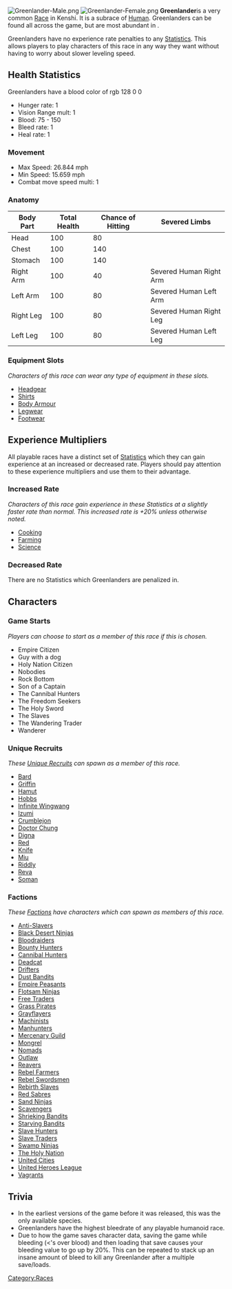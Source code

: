 ![](Greenlander-Male.png "Greenlander-Male.png")
![](Greenlander-Female.png "Greenlander-Female.png") **Greenlander**is a
very common [Race](Races.md "wikilink") in Kenshi. It is a subrace of
[Human](Human.md "wikilink"). Greenlanders can be found all across the
game, but are most abundant in [](02%20-%20Projects%20&%20Wikis/Kenshi/Kenshi%20Wiki/Kenshi%20Wiki%20Template/The_Holy_Nation.md).

Greenlanders have no experience rate penalties to any
[Statistics](Statistics.md "wikilink"). This allows players to play
characters of this race in any way they want without having to worry
about slower leveling speed.

## Health Statistics

Greenlanders have a blood color of rgb 128 0 0

- Hunger rate: 1
- Vision Range mult: 1
- Blood: 75 - 150
- Bleed rate: 1
- Heal rate: 1

### Movement

- Max Speed: 26.844 mph
- Min Speed: 15.659 mph
- Combat move speed multi: 1

### Anatomy

| Body Part | Total Health | Chance of Hitting | Severed Limbs           |
|-----------|--------------|-------------------|-------------------------|
| Head      | 100          | 80                |                         |
| Chest     | 100          | 140               |                         |
| Stomach   | 100          | 140               |                         |
| Right Arm | 100          | 40                | Severed Human Right Arm |
| Left Arm  | 100          | 80                | Severed Human Left Arm  |
| Right Leg | 100          | 80                | Severed Human Right Leg |
| Left Leg  | 100          | 80                | Severed Human Left Leg  |

### Equipment Slots

*Characters of this race can wear any type of equipment in these slots.*

- [Headgear](Headgear.md "wikilink")
- [Shirts](Shirts.md "wikilink")
- [Body Armour](Body_Armour.md "wikilink")
- [Legwear](Legwear.md "wikilink")
- [Footwear](Footwear.md "wikilink")

## Experience Multipliers

All playable races have a distinct set of
[Statistics](Statistics.md "wikilink") which they can gain experience at an
increased or decreased rate. Players should pay attention to these
experience multipliers and use them to their advantage.

### Increased Rate

*Characters of this race gain experience in these Statistics at a
slightly faster rate than normal. This increased rate is +20% unless
otherwise noted.*

- [Cooking](Cooking.md "wikilink")
- [Farming](Farming.md "wikilink")
- [Science](Science.md "wikilink")

### Decreased Rate

There are no Statistics which Greenlanders are penalized in.

## Characters

### Game Starts

*Players can choose to start as a member of this race if this [](Game_Starts.md) is chosen.*

- Empire Citizen
- Guy with a dog
- Holy Nation Citizen
- Nobodies
- Rock Bottom
- Son of a Captain
- The Cannibal Hunters
- The Freedom Seekers
- The Holy Sword
- The Slaves
- The Wandering Trader
- Wanderer

### Unique Recruits

*These [Unique Recruits](Unique_Recruits.md "wikilink") can spawn as a
member of this race.*

- [Bard](Bard.md "wikilink")
- [Griffin](Griffin.md "wikilink")
- [Hamut](Hamut.md "wikilink")
- [Hobbs](Hobbs.md "wikilink")
- [Infinite Wingwang](Infinite_Wingwang.md "wikilink")
- [Izumi](Izumi.md "wikilink")
- [Crumblejon](Crumblejon.md "wikilink")
- [Doctor Chung](Doctor_Chung.md "wikilink")
- [Digna](Digna.md "wikilink")
- [Red](Red.md "wikilink")
- [Knife](Knife.md "wikilink")
- [Miu](Miu.md "wikilink")
- [Riddly](Riddly.md "wikilink")
- [Reva](Reva.md "wikilink")
- [Soman](Soman.md "wikilink")

### Factions

*These [Factions](Factions.md "wikilink") have characters which can spawn
as members of this race.*

- [Anti-Slavers](02%20-%20Projects%20&%20Wikis/Kenshi/Kenshi%20Wiki/Kenshi%20Wiki%20Template/Anti-Slavers.md "wikilink")
- [Black Desert Ninjas](Black_Desert_Ninjas.md "wikilink")
- [Bloodraiders](Bloodraiders.md "wikilink")
- [Bounty Hunters](Bounty_Hunters.md "wikilink")
- [Cannibal Hunters](Cannibal_Hunters.md "wikilink")
- [Deadcat](Deadcat.md "wikilink")
- [Drifters](Drifters.md "wikilink")
- [Dust Bandits](Dust_Bandits.md "wikilink")
- [Empire Peasants](02%20-%20Projects%20&%20Wikis/Kenshi/Kenshi%20Wiki/Kenshi%20Wiki%20Template/Empire_Peasants.md "wikilink")
- [Flotsam Ninjas](02%20-%20Projects%20&%20Wikis/Kenshi/Kenshi%20Wiki/Kenshi%20Wiki%20Template/Flotsam_Ninjas.md "wikilink")
- [Free Traders](02%20-%20Projects%20&%20Wikis/Kenshi/Kenshi%20Wiki/Kenshi%20Wiki%20Template/Free_Traders.md "wikilink")
- [Grass Pirates](Grass_Pirates.md "wikilink")
- [Grayflayers](Grayflayers.md "wikilink")
- [Machinists](Machinists.md "wikilink")
- [Manhunters](Manhunters.md "wikilink")
- [Mercenary Guild](02%20-%20Projects%20&%20Wikis/Kenshi/Kenshi%20Wiki/Kenshi%20Wiki%20Template/Mercenary_Guild.md "wikilink")
- [Mongrel](Mongrel_(Faction).md "wikilink")
- [Nomads](Nomads.md "wikilink")
- [Outlaw](02%20-%20Projects%20&%20Wikis/Kenshi/Kenshi%20Wiki/Kenshi%20Wiki%20Template/Outlaw.md "wikilink")
- [Reavers](02%20-%20Projects%20&%20Wikis/Kenshi/Kenshi%20Wiki/Kenshi%20Wiki%20Template/Reavers.md "wikilink")
- [Rebel Farmers](Rebel_Farmers.md "wikilink")
- [Rebel Swordsmen](02%20-%20Projects%20&%20Wikis/Kenshi/Kenshi%20Wiki/Kenshi%20Wiki%20Template/Rebel_Swordsmen.md "wikilink")
- [Rebirth Slaves](Rebirth_Slaves.md "wikilink")
- [Red Sabres](Red_Sabres.md "wikilink")
- [Sand Ninjas](Sand_Ninjas.md "wikilink")
- [Scavengers](Scavengers.md "wikilink")
- [Shrieking Bandits](Shrieking_Bandits.md "wikilink")
- [Starving Bandits](Starving_Bandits.md "wikilink")
- [Slave Hunters](Slave_Hunters.md "wikilink")
- [Slave Traders](02%20-%20Projects%20&%20Wikis/Kenshi/Kenshi%20Wiki/Kenshi%20Wiki%20Template/Slave_Traders.md "wikilink")
- [Swamp Ninjas](Swamp_Ninjas.md "wikilink")
- [The Holy Nation](02%20-%20Projects%20&%20Wikis/Kenshi/Kenshi%20Wiki/Kenshi%20Wiki%20Template/The_Holy_Nation.md "wikilink")
- [United Cities](02%20-%20Projects%20&%20Wikis/Kenshi/Kenshi%20Wiki/Kenshi%20Wiki%20Template/United_Cities.md "wikilink")
- [United Heroes League](United_Heroes_League.md "wikilink")
- [Vagrants](02%20-%20Projects%20&%20Wikis/Kenshi/Kenshi%20Wiki/Kenshi%20Wiki%20Template/Vagrants.md "wikilink")

## Trivia

- In the earliest versions of the game before it was released, this was
  the only available species.
- Greenlanders have the highest bleedrate of any playable humanoid race.
- Due to how the game saves character data, saving the game while
  bleeding (\<'s over blood) and then loading that save causes your
  bleeding value to go up by 20%. This can be repeated to stack up an
  insane amount of bleed to kill any Greenlander after a multiple
  save/loads.

[Category:Races](Category:Races "wikilink")